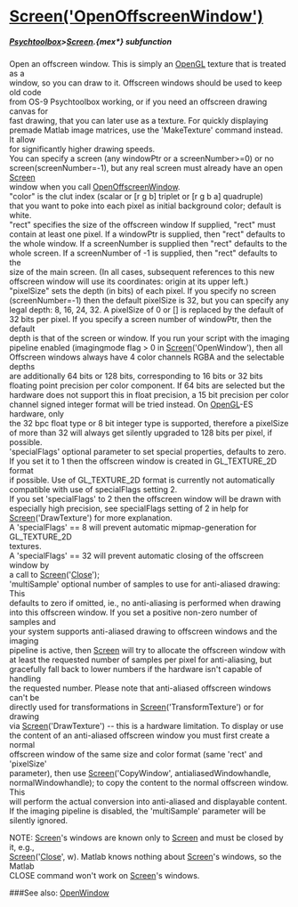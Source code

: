 # [Screen('OpenOffscreenWindow')](Screen-OpenOffscreenWindow) 
##### [Psychtoolbox](Pyschtoolbox)>[Screen](Screen).{mex*} subfunction


Open an offscreen window. This is simply an [OpenGL](OpenGL) texture that is treated as a  
window, so you can draw to it. Offscreen windows should be used to keep old code  
from OS-9 Psychtoolbox working, or if you need an offscreen drawing canvas for  
fast drawing, that you can later use as a texture. For quickly displaying  
premade Matlab image matrices, use the 'MakeTexture' command instead. It allow  
for significantly higher drawing speeds.  
You can specify a screen (any windowPtr or a screenNumber\>=0) or no  
screen(screenNumber=-1), but any real screen must already have an open [Screen](Screen)  
window when you call [OpenOffscreenWindow](OpenOffscreenWindow).  
"color" is the clut index (scalar or [r g b] triplet or [r g b a] quadruple)  
that you want to poke into each pixel as initial background color; default is  
white.  
"rect" specifies the size of the offscreen window If supplied, "rect" must  
contain at least one pixel. If a windowPtr is supplied, then "rect" defaults to  
the whole window. If a screenNumber is supplied then "rect" defaults to the  
whole screen. If a screenNumber of -1 is supplied, then "rect" defaults to the  
size of the main screen. (In all cases, subsequent references to this new  
offscreen window will use its coordinates: origin at its upper left.)  
"pixelSize" sets the depth (in bits) of each pixel. If you specify no screen  
(screenNumber=-1) then the default pixelSize is 32, but you can specify any  
legal depth: 8, 16, 24, 32. A pixelSize of 0 or [] is replaced by the default of  
32 bits per pixel. If you specify a screen number of windowPtr, then the default  
depth is that of the screen or window. If you run your script with the imaging  
pipeline enabled (imagingmode flag \> 0 in [Screen](Screen)('OpenWindow'), then all  
Offscreen windows always have 4 color channels RGBA and the selectable depths  
are additionally 64 bits or 128 bits, corresponding to 16 bits or 32 bits  
floating point precision per color component. If 64 bits are selected but the  
hardware does not support this in float precision, a 15 bit precision per color  
channel signed integer format will be tried instead. On [OpenGL](OpenGL)-ES hardware, only  
the 32 bpc float type or 8 bit integer type is supported, therefore a pixelSize  
of more than 32 will always get silently upgraded to 128 bits per pixel, if  
possible.  
'specialFlags' optional parameter to set special properties, defaults to zero.  
If you set it to 1 then the offscreen window is created in GL\_TEXTURE\_2D format  
if possible. Use of GL\_TEXTURE\_2D format is currently not automatically  
compatible with use of specialFlags setting 2.  
If you set 'specialFlags' to 2 then the offscreen window will be drawn with  
especially high precision, see specialFlags setting of 2 in help for  
[Screen](Screen)('DrawTexture') for more explanation.  
A 'specialFlags' == 8 will prevent automatic mipmap-generation for GL\_TEXTURE\_2D  
textures.  
A 'specialFlags' == 32 will prevent automatic closing of the offscreen window by  
a call to [Screen](Screen)('[Close](Close)');  
'multiSample' optional number of samples to use for anti-aliased drawing: This  
defaults to zero if omitted, ie., no anti-aliasing is performed when drawing  
into this offscreen window. If you set a positive non-zero number of samples and  
your system supports anti-aliased drawing to offscreen windows and the imaging  
pipeline is active, then [Screen](Screen) will try to allocate the offscreen window with  
at least the requested number of samples per pixel for anti-aliasing, but  
gracefully fall back to lower numbers if the hardware isn't capable of handling  
the requested number. Please note that anti-aliased offscreen windows can't be  
directly used for transformations in [Screen](Screen)('TransformTexture') or for drawing  
via [Screen](Screen)('DrawTexture') -- this is a hardware limitation. To display or use  
the content of an anti-aliased offscreen window you must first create a normal  
offscreen window of the same size and color format (same 'rect' and 'pixelSize'  
parameter), then use [Screen](Screen)('CopyWindow', antialiasedWindowhandle,  
normalWindowhandle); to copy the content to the normal offscreen window. This  
will perform the actual conversion into anti-aliased and displayable content.  
If the imaging pipeline is disabled, the 'multiSample' parameter will be  
silently ignored.  
  
NOTE: [Screen](Screen)'s windows are known only to [Screen](Screen) and must be closed by it, e.g.,  
[Screen](Screen)('[Close](Close)', w). Matlab knows nothing about [Screen](Screen)'s windows, so the Matlab  
CLOSE command won't work on [Screen](Screen)'s windows.   


###See also:
[OpenWindow](Screen-OpenWindow)
